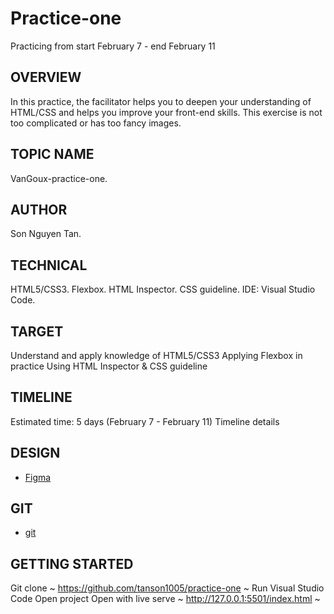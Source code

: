 # Practice-one

Practicing from start February 7 - end February 11

## OVERVIEW

In this practice, the facilitator helps you to deepen your understanding of HTML/CSS and helps you improve your front-end skills. This exercise is not too complicated or has too fancy images.

## TOPIC NAME

VanGoux-practice-one.

## AUTHOR

Son Nguyen Tan.

## TECHNICAL

HTML5/CSS3.
Flexbox.
HTML Inspector.
CSS guideline.
IDE: Visual Studio Code.

## TARGET

Understand and apply knowledge of HTML5/CSS3
Applying Flexbox in practice
Using HTML Inspector & CSS guideline

## TIMELINE

Estimated time: 5 days (February 7 - February 11)
Timeline details

## DESIGN

- [Figma](<https://www.figma.com/file/qOzycQwFeiAtu1J3X3K9Rq/Practice-One-HTML%2FCSS?node-id=0%3A1>)

## GIT

- [git](<https://github.com/tanson1005/Practice-one-new>)

## GETTING STARTED

Git clone ~ <https://github.com/tanson1005/practice-one> ~
Run Visual Studio Code
Open project
Open with live serve ~ <http://127.0.0.1:5501/index.html> ~
